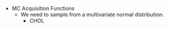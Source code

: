 * MC Acquisition Functions
  * We need to sample from a multivariate normal distribution.
    * CHOL
